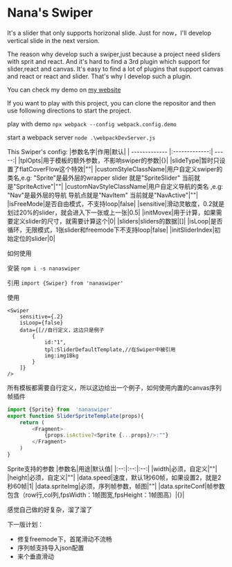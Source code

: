 # Nana's Swiper

It's a slider that only supports horizonal slide. Just for now，I'll develop vertical slide in the next version.

The reason why develop such a swiper,just because a project need sliders with sprit and react. And it's hard to find a 3rd plugin which support for slider,react and canvas. It's easy to find a lot of plugins that support canvas and react or react and slider. That's why I develop such a plugin.

You can check my demo on [my website](https://www.cherryvenus.com/slider/)

If you want to play with this project, you can clone the repositor and then use following directions to start the project.

play with demo
`npx webpack --config webpack.config.demo`

start a webpack server
 `node .\webpackDevServer.js`

This Swiper's config:
|参数名字|作用|默认|
| ------------- |:-------------:| -----:|
|tplOpts|用于模板的额外参数，不影响swiper的参数|{}|
|slideType|暂时只设置了flatCoverFlow这个特效|""|
|customStyleClassName|用户自定义swiper的类名,e.g: "Sprite"是最外层的wrapper slider 就是"SpriteSlider" 当前就是"SpriteActive"|""|
|customNavStyleClassName|用户自定义导航的类名 ,e.g: "Nav"是最外层的导航 导航点就是"NavItem" 当前就是"NavActive"|""|
|isFreeMode|是否自由模式，不支持loop|false|
|sensitive|滑动灵敏度，0.2就是划过20%的slider，就会进入下一张或上一张|0.5|
|initMovex|用于计算，如果需要定义slider的尺寸，就需要计算这个|0|
|sliders|sliders的数据|[]|
|isLoop|是否循环，无限模式，1张slider和freemode下不支持loop|false|
|initSliderIndex|初始定位的slider|0|

如何使用

安装
`npm i -s nanaswiper`

引用
`import {Swiper} from 'nanaswiper'`

使用
```
<Swiper 
    sensitive={.2} 
    isLoop={false}
    data={[//自行定义，这边只是例子
        {
            id:"1",
            tpl:SliderDefaultTemplate,//在Swiper中被引用
            img:img1Bkg
        }
    ]}
/>
```

所有模板都需要自行定义，所以这边给出一个例子，如何使用内置的canvas序列帧插件
```SliderSpriteTemplate.js
import {Sprite} from  'nanaswiper'
export function SliderSpriteTemplate(props){
    return (
        <Fragment>
            {props.isActive?<Sprite {...props}/>:""}
        </Fragment>
    )
}
```

Sprite支持的参数
|参数名|用途|默认值|
|:--:|:--:|:--:|
|width|必须，自定义|""|
|height|必须，自定义|""|
|data.speed|速度，默认1秒60帧，如果设置2，就是2秒60帧|1|
|data.spriteImg|必须，序列帧参数，帧图|""|
|data.spriteConf|帧参数包含（row行,col列,fpsWidth：1帧图宽,fpsHeight：1帧图高）|{}|

感觉自己做的好复杂，溜了溜了

下一版计划：
* 修复freemode下，首尾滑动不流畅
* 序列帧支持导入json配置
* 来个垂直滑动
